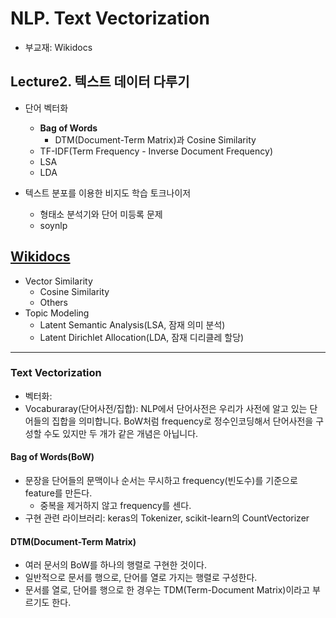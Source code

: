 # NLP. Text Vectorization
* 부교재: Wikidocs

## Lecture2. 텍스트 데이터 다루기 
* 단어 벡터화 	
  - **Bag of Words**
    - DTM(Document-Term Matrix)과 Cosine Similarity
  - TF-IDF(Term Frequency - Inverse Document Frequency)
  - LSA
  - LDA
    
* 텍스트 분포를 이용한 비지도 학습 토크나이저
  - 형태소 분석기와 단어 미등록 문제    
  - soynlp

## [Wikidocs](https://wikidocs.net/22660)
* Vector Similarity
  - Cosine Similarity
  - Others 
* Topic Modeling 
  - Latent Semantic Analysis(LSA, 잠재 의미 분석)
  - Latent Dirichlet Allocation(LDA, 잠재 디리클레 할당)
---
### Text Vectorization 
* 벡터화: 
* Vocaburaray(단어사전/집합): NLP에서 단어사전은 우리가 사전에 알고 있는 단어들의 집합을 의미합니다. BoW처럼 frequency로 정수인코딩해서 단어사전을 구성할 수도 있지만 두 개가 같은 개념은 아닙니다.

#### Bag of Words(BoW)
* 문장을 단어들의 문맥이나 순서는 무시하고 frequency(빈도수)를 기준으로 feature를 만든다.
  - 중복을 제거하지 않고 frequency를 센다. 
* 구현 관련 라이브러리: keras의 Tokenizer, scikit-learn의 CountVectorizer

#### DTM(Document-Term Matrix)
* 여러 문서의 BoW를 하나의 행렬로 구현한 것이다. 
* 일반적으로 문서를 행으로, 단어를 열로 가지는 행렬로 구성한다. 
* 문서를 열로, 단어를 행으로 한 경우는 TDM(Term-Document Matrix)이라고 부르기도 한다.  